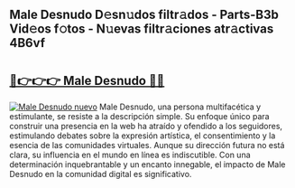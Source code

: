 ## Male Desnudo D𝚎sn𝚞dos filtr𝚊dos - Parts-B3b Vid𝚎os f𝚘tos - N𝚞evas filtr𝚊ciones atr𝚊ctivas 4B6vf

# <h2><a href="http://mbayb5j.tromn.icu/?c=Male+Desnudo">🔗👉👉👉 Male Desnudo 🔗🔗</a></h2>

[![Male Desnudo nuevo](https://i.imgur.com/pEAQMta.gif)](http://mbayb5j.tromn.icu/?c=Male+Desnudo)
Male Desnudo, una persona multifacética y estimulante, se resiste a la descripción simple. Su enfoque único para construir una presencia en la web ha atraído y ofendido a los seguidores, estimulando debates sobre la expresión artística, el consentimiento y la esencia de las comunidades virtuales. Aunque su dirección futura no está clara, su influencia en el mundo en línea es indiscutible. Con una determinación inquebrantable y un encanto innegable, el impacto de Male Desnudo en la comunidad digital es significativo.
